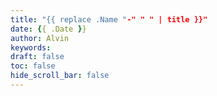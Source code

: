 ```yaml
---
title: "{{ replace .Name "-" " " | title }}"
date: {{ .Date }}
author: Alvin
keywords:
draft: false
toc: false
hide_scroll_bar: false
---
```


